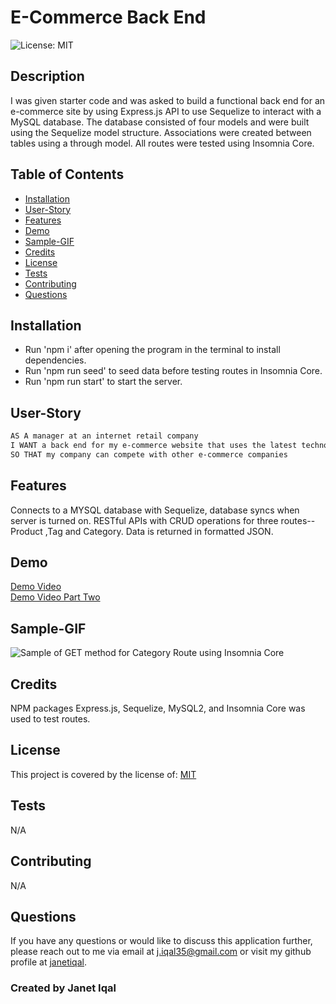  # E-Commerce Back End </br>
  
![License: MIT](https://img.shields.io/badge/License-MIT-green.svg) </br>
## Description 
I was given starter code and was asked to build a functional back end for an e-commerce site by using Express.js API to use Sequelize to interact with a MySQL database. The database consisted of four models and were built using the Sequelize model structure. Associations were created between tables using a through model. All routes were tested using Insomnia Core. 

## Table of Contents
- [Installation](#installation)
- [User-Story](#user-story)
- [Features](#features)
- [Demo](#demo)
- [Sample-GIF](#sample-gif)
- [Credits](#credits)
- [License](#license)
- [Tests](#tests)
- [Contributing](#contributing)
- [Questions](#questions)

## Installation
  - Run 'npm i' after opening the program in the terminal to install dependencies.
  - Run 'npm run seed' to seed data before testing routes in Insomnia Core.
  - Run 'npm run start' to start the server.  
## User-Story
  ```md
AS A manager at an internet retail company
I WANT a back end for my e-commerce website that uses the latest technologies
SO THAT my company can compete with other e-commerce companies
```
## Features 
  Connects to a MYSQL database with Sequelize, database syncs when server is turned on. RESTful APIs with CRUD operations for three routes--Product ,Tag  and Category. Data is returned in formatted JSON.
## Demo
  [Demo Video](https://drive.google.com/file/d/159qgTo5idf37QCPdawoTFo2DA643cfsn/view?usp=sharing) </br>
  [Demo Video Part Two](https://drive.google.com/file/d/1H_KQ0XdqAT6QMpRwfq9A3DYde8DDK-K8/view?usp=sharing)
## Sample-GIF
<img src="./assets/CategoryDemo.gif" alt="Sample of GET method for Category Route using Insomnia Core"/> </br>

## Credits
  NPM packages Express.js, Sequelize, MySQL2, and Insomnia Core was used to test routes. 
## License 
  This project is covered by the license of: [MIT](https://opensource.org/licenses/MIT)
## Tests
  N/A
## Contributing 
  N/A
## Questions
  If you have any questions or would like to discuss this application further, please reach out to me via email at [j.iqal35@gmail.com](mailto:j.iqal35@gmail.com) or visit my github profile at [janetiqal](http://www.github.com/janetiqal).

### Created by Janet Iqal
